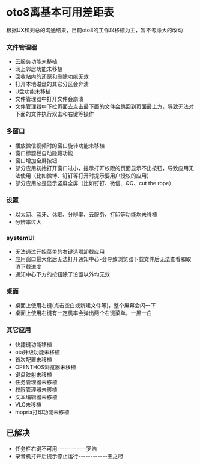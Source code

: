 # oto8离基本可用差距表

根据UX和刘总的沟通结果，目前oto8的工作以移植为主，暂不考虑大的改动

### 文件管理器
- 云服务功能未移植  
- 网上邻居功能未移植  
- 回收站内的还原和删除功能无效
- 打开本地磁盘的其它分区会奔溃
- U盘功能未移植  
- 文件管理器中打开文件会崩溃  
- 文件管理器中下拉页面去点击最下面的文件会跳回到页面最上方，导致无法对下面的文件执行双击和右键等操作  

### 多窗口
- 播放微信视频时的窗口旋转功能未移植  
- 窗口标题栏自动隐藏功能  
- 窗口增加全屏按钮  
- 部分应用初始打开窗口过小，提示打开权限的页面显示不出按钮，导致应用无法使用（比如微博、钉钉等打开时提示要用户授权的应用）  
- 部分应用总是显示竖屏全屏（比如钉钉、微信、QQ、cut the rope）

### 设置
- 以太网、蓝牙、休眠、分辨率、云服务、打印等功能均未移植  
- 分辨率过大  

### systemUI
- 无法通过开始菜单的右键选项卸载应用
- 应用窗口最大化后无法打开通知中心-会导致浏览器下载文件后无法查看和取消下载进度  
- 通知中心下方的按钮除了设置以外均无效  

### 桌面
- 桌面上使用右键(点击空白或新建文件等)，整个屏幕会闪一下  
- 桌面上使用右键有一定机率会弹出两个右键菜单，一黑一白

### 其它应用
- 快捷键功能移植  
- ota升级功能未移植  
- 首次配置未移植  
- OPENTHOS浏览器未移植  
- 键盘映射未移植  
- 任务管理器未移植  
- 权限管理器未移植  
- 文本编辑器未移植  
- VLC未移植
- mopria打印功能未移植  


## 已解决
- 任务栏右键不可用------------罗浩
- 录音机打开后提示停止运行------------王之旭
